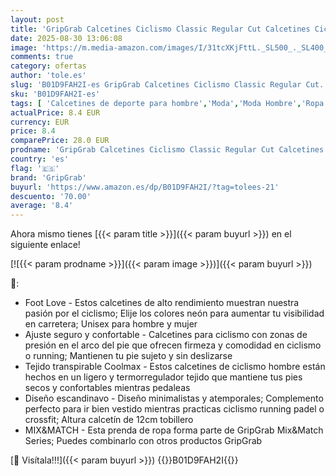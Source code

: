 ```yaml
---
layout: post
title: 'GripGrab Calcetines Ciclismo Classic Regular Cut Calcetines Ciclismo Verano Cortos Altura 12cm Bicicleta Ciclismo MTB Carretera'
date: 2025-08-30 13:06:08
image: 'https://m.media-amazon.com/images/I/31tcXKjFttL._SL500_._SL400_.jpg'
comments: true
category: ofertas
author: 'tole.es'
slug: 'B01D9FAH2I-es GripGrab Calcetines Ciclismo Classic Regular Cut...'
sku: 'B01D9FAH2I-es'
tags: [ 'Calcetines de deporte para hombre','Moda','Moda Hombre','Ropa de hombre','Ropa deportiva para hombre','bicicleta','gripgrab','🇪🇸', ]
actualPrice: 8.4 EUR
currency: EUR
price: 8.4
comparePrice: 28.0 EUR
prodname: 'GripGrab Calcetines Ciclismo Classic Regular Cut Calcetines Ciclismo Verano Cortos Altura 12cm Bicicleta Ciclismo MTB Carretera'
country: 'es'
flag: '🇪🇸'
brand: 'GripGrab'
buyurl: 'https://www.amazon.es/dp/B01D9FAH2I/?tag=tolees-21'
descuento: '70.00'
average: '8.4'
---
```


Ahora mismo tienes [{{< param title >}}]({{< param buyurl >}}) en el siguiente enlace!

[![{{< param prodname >}}]({{< param image >}})]({{< param buyurl >}})

🔎:

- Foot Love - Estos calcetines de alto rendimiento muestran nuestra pasión por el ciclismo; Elije los colores neón para aumentar tu visibilidad en carretera; Unisex para hombre y mujer
- Ajuste seguro y confortable - Calcetines para ciclismo con zonas de presión en el arco del pie que ofrecen firmeza y comodidad en ciclismo o running; Mantienen tu pie sujeto y sin deslizarse
- Tejido transpirable Coolmax - Estos calcetines de ciclismo hombre están hechos en un ligero y termorregulador tejido que mantiene tus pies secos y confortables mientras pedaleas
- Diseño escandinavo - Diseño minimalistas y atemporales; Complemento perfecto para ir bien vestido mientras practicas ciclismo running padel o crossfit; Altura calcetín de 12cm tobillero
- MIX&MATCH - Esta prenda de ropa forma parte de GripGrab Mix&Match Series; Puedes combinarlo con otros productos GripGrab

[🛒 Visítala!!!]({{< param buyurl >}})
{{<world>}}B01D9FAH2I{{</world>}}
